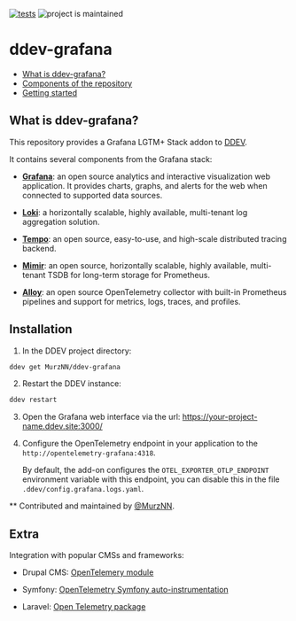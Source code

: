 [![tests](https://github.com/MurzNN/ddev-grafana/actions/workflows/tests.yml/badge.svg)](https://github.com/MurzNN/ddev-grafana/actions/workflows/tests.yml)
![project is maintained](https://img.shields.io/maintenance/yes/2024.svg)

# ddev-grafana <!-- omit in toc -->

* [What is ddev-grafana?](#what-is-ddev-grafana)
* [Components of the repository](#components-of-the-repository)
* [Getting started](#getting-started)

## What is ddev-grafana?

This repository provides a Grafana LGTM+ Stack addon to
[DDEV](https://ddev.readthedocs.io).

It contains several components from the Grafana stack:

- **[Grafana](https://grafana.com/oss/grafana/)**: an open source analytics and
  interactive visualization web application. It provides charts, graphs, and
  alerts for the web when connected to supported data sources.

- **[Loki](https://grafana.com/oss/loki/)**: a horizontally scalable, highly
  available, multi-tenant log aggregation solution.

- **[Tempo](https://grafana.com/oss/tempo/)**: an open source, easy-to-use, and
  high-scale distributed tracing backend.

- **[Mimir](https://grafana.com/oss/mimir/)**: an open source, horizontally
  scalable, highly available, multi-tenant TSDB for long-term storage for
  Prometheus.

- **[Alloy](https://grafana.com/oss/alloy-opentelemetry-collector/)**: an open
  source OpenTelemetry collector with built-in Prometheus pipelines and support
  for metrics, logs, traces, and profiles.


## Installation

1. In the DDEV project directory:

  ```sh
  ddev get MurzNN/ddev-grafana
  ```

2. Restart the DDEV instance:

  ```sh
  ddev restart
  ```

3. Open the Grafana web interface via the url:
   https://your-project-name.ddev.site:3000/

4. Configure the OpenTelemetry endpoint in your application
   to the `http://opentelemetry-grafana:4318`.

   By default, the add-on configures the `OTEL_EXPORTER_OTLP_ENDPOINT`
   environment variable with this endpoint, you can disable this in the file
   `.ddev/config.grafana.logs.yaml`.

** Contributed and maintained by [@MurzNN](https://github.com/MurzNN).

## Extra

Integration with popular CMSs and frameworks:

- Drupal CMS: [OpenTelemery
  module](https://www.drupal.org/project/opentelemetry)

- Symfony: [OpenTelemetry Symfony
  auto-instrumentation](https://github.com/opentelemetry-php/contrib-auto-symfony)

- Laravel: [Open Telemetry
  package](https://github.com/spatie/laravel-open-telemetry)
